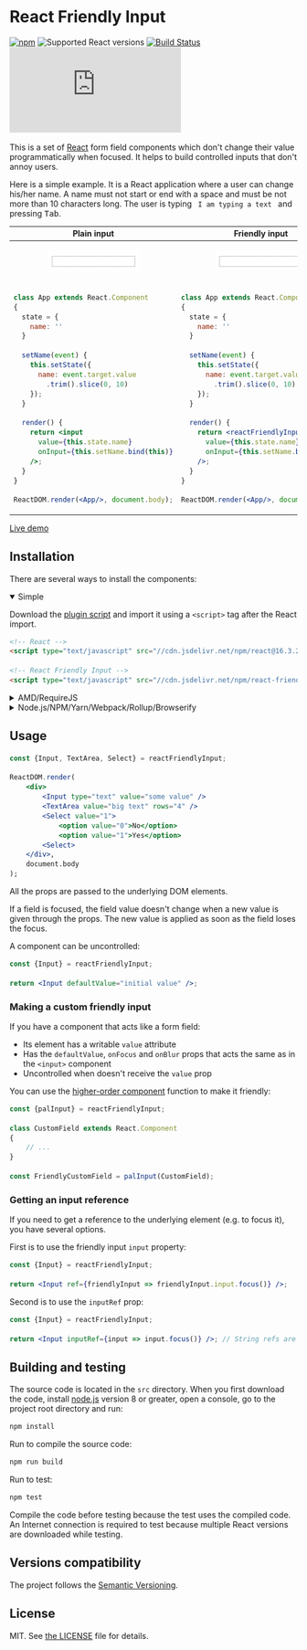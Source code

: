# React Friendly Input

[![npm](https://img.shields.io/npm/v/react-friendly-input.svg)](https://www.npmjs.com/package/react-friendly-input)
![Supported React versions](https://img.shields.io/badge/React-v0.14,_v15,_v16-brightgreen.svg)
[![Build Status](https://travis-ci.org/Finesse/react-friendly-input.svg?branch=master)](https://travis-ci.org/Finesse/react-friendly-input)
[![Gzip size](http://img.badgesize.io/http://cdn.jsdelivr.net/npm/react-friendly-input/dist/react-friendly-input.umd.min.js?compression=gzip)](http://cdn.jsdelivr.net/npm/react-friendly-input/dist/react-friendly-input.umd.min.js)

This is a set of [React](https://reactjs.org) form field components which don't change their value programmatically 
when focused. It helps to build controlled inputs that don't annoy users.

Here is a simple example. It is a React application where a user can change his/her name. A name must not start or end 
with a space and must be not more than 10 characters long. The user is typing ` I am typing a text ` and pressing <kbd>Tab</kbd>.

<table>
<thead>
<tr><th>Plain input</th><th>Friendly input</th></tr>
</thead>
<tbody>
<tr>
<td align="center">
      
![Plain input demo](docs/plainInput.gif?raw=true)
        
</td>
<td align="center">
      
![Friendly input demo](docs/friendlyInput.gif?raw=true)
        
</td>
</tr>
<tr>
<td>

```jsx
class App extends React.Component
{
  state = {
    name: ''
  }
  
  setName(event) {
    this.setState({
      name: event.target.value
        .trim().slice(0, 10)
    });
  }
  
  render() {
    return <input
      value={this.state.name}
      onInput={this.setName.bind(this)}
    />;
  }
}

ReactDOM.render(<App/>, document.body);
```

</td>
<td>

```jsx
class App extends React.Component
{
  state = {
    name: ''
  }
  
  setName(event) {
    this.setState({
      name: event.target.value
        .trim().slice(0, 10)
    });
  }
  
  render() {
    return <reactFriendlyInput.Input
      value={this.state.name}
      onInput={this.setName.bind(this)}
    />;
  }
}

ReactDOM.render(<App/>, document.body);
```

</td>
</tr>
</tbody>
</table>

[Live demo](https://codepen.io/TheFinesse/pen/XqRVRL?editors=0010)


## Installation

There are several ways to install the components:

<details open>
<summary>Simple</summary>

Download the [plugin script](dist/react-friendly-input.umd.min.js) and import it using a `<script>` tag after the React 
import.

```html
<!-- React -->
<script type="text/javascript" src="//cdn.jsdelivr.net/npm/react@16.3.2/umd/react.production.min.js"></script>

<!-- React Friendly Input -->
<script type="text/javascript" src="//cdn.jsdelivr.net/npm/react-friendly-input@0.1.0/dist/react-friendly-input.umd.min.js"></script>
```
</details>

<details>
<summary>AMD/RequireJS</summary>

The script requires the following AMD modules to be available:

* `react` — React.

Installation:

```js
require.config({
    paths: {
        react: '//cdn.jsdelivr.net/npm/react@16.3.2/umd/react.production.min',
        'react-friendly-input': '//cdn.jsdelivr.net/npm/react-friendly-input@0.1.0/dist/react-friendly-input.umd.min'
    }
});

define('myModule', ['react-friendly-input'], function (reactFriendlyInput) {
    // ...
});
```
</details>

<details>
<summary>Node.js/NPM/Yarn/Webpack/Rollup/Browserify</summary>

Install the package:

```bash
npm install react-friendly-input --save
```

Require it:

```js
const reactFriendlyInput = require('react-friendly-input');
```
</details>


## Usage

```jsx
const {Input, TextArea, Select} = reactFriendlyInput;

ReactDOM.render(
    <div>
        <Input type="text" value="some value" />
        <TextArea value="big text" rows="4" />
        <Select value="1">
            <option value="0">No</option>
            <option value="1">Yes</option>
        <Select>
    </div>,
    document.body
);
```

All the props are passed to the underlying DOM elements.

If a field is focused, the field value doesn't change when a new value is given through the props.
The new value is applied as soon as the field loses the focus.

A component can be uncontrolled:

```jsx
const {Input} = reactFriendlyInput;

return <Input defaultValue="initial value" />;
```

### Making a custom friendly input

If you have a component that acts like a form field:

* Its element has a writable `value` attribute
* Has the `defaultValue`, `onFocus` and `onBlur` props that acts the same as in the `<input>` component
* Uncontrolled when doesn't receive the `value` prop

You can use the [higher-order component](https://reactjs.org/docs/higher-order-components.html) function to make it 
friendly:

```js
const {palInput} = reactFriendlyInput;

class CustomField extends React.Component
{
    // ...
}

const FriendlyCustomField = palInput(CustomField);
```

### Getting an input reference

If you need to get a reference to the underlying element (e.g. to focus it), you have several options.

First is to use the friendly input `input` property:

```jsx
const {Input} = reactFriendlyInput;

return <Input ref={friendlyInput => friendlyInput.input.focus()} />;
```

Second is to use the `inputRef` prop:

```jsx
const {Input} = reactFriendlyInput;

return <Input inputRef={input => input.focus()} />; // String refs are not supported here
```


## Building and testing

The source code is located in the `src` directory. When you first download the code, install 
[node.js](https://nodejs.org/) version 8 or greater, open a console, go to the project root directory and run:
 
```bash
npm install
```

Run to compile the source code:

```bash
npm run build
```

Run to test:

```bash
npm test
```

Compile the code before testing because the test uses the compiled code. 
An Internet connection is required to test because multiple React versions are downloaded while testing.


## Versions compatibility

The project follows the [Semantic Versioning](http://semver.org).


## License

MIT. See [the LICENSE](LICENSE) file for details.
